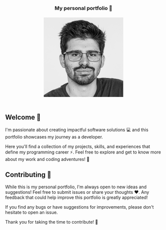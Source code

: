 <h3 align="center">
    <br>
    My personal portfolio 🚀
    <br><br>
    <img src="./public/me.jpg" alt="A picture of myself" width="256" height="256">
    <br><br>
</h3>

## Welcome 👋

I'm passionate about creating impactful software solutions 💻 and this portfolio showcases my journey as a developer.

Here you'll find a collection of my projects, skills, and experiences that define my programming career ⚡. Feel free to explore and get to know more about my work and coding adventures! 🚀

## Contributing 🤝

While this is my personal portfolio, I'm always open to new ideas and suggestions! Feel free to submit issues or share your thoughts ❤️. Any feedback that could help improve this portfolio is greatly appreciated!

If you find any bugs or have suggestions for improvements, please don't hesitate to open an issue.

Thank you for taking the time to contribute! 💫
